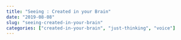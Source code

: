 ```yaml
---
title: "Seeing : Created in your Brain"
date: "2019-08-08"
slug: "seeing-created-in-your-brain"
categories: ["created-in-your-brain", "just-thinking", "voice"]
---
```



